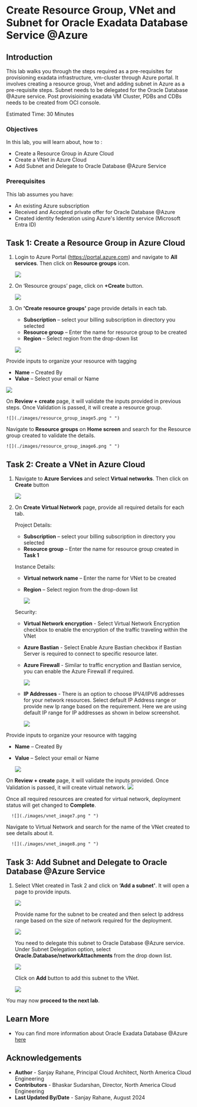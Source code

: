 # Create Resource Group, VNet and Subnet for Oracle Exadata Database Service @Azure

## Introduction

This lab walks you through the steps required as a pre-requisites for provisioning exadata infrastructure, vm-cluster through Azure portal. It involves creating a resource group, Vnet and adding subnet in Azure as a pre-requisite steps. Subnet needs to be delegated for the Oracle Database @Azure service. Post provisioining exadata VM Cluster, PDBs and CDBs needs to be created from OCI console.

Estimated Time:  30 Minutes



### Objectives
In this lab, you will learn about, how to :
* Create a Resource Group in Azure Cloud
* Create a VNet in Azure Cloud
* Add Subnet and Delegate to Oracle Database @Azure Service

### Prerequisites  

This lab assumes you have:
- An existing Azure subscription
- Received and Accepted private offer for Oracle Database @Azure
- Created identity federation using Azure's Identity service (Microsoft Entra ID)

##  Task 1: Create a Resource Group in Azure Cloud

1. Login to Azure Portal (https://portal.azure.com) and navigate to **All services**. Then click on **Resource groups** icon. 


    ![](./images/resource_group_image1.png " ")

2. On ‘Resource groups’ page, click on **+Create** button.

   ![](./images/resource_group_image2.png " ")

3. On **'Create resource groups'** page provide details in each tab.

    * **Subscription** – select your billing subscription in directory you selected
  	* **Resource group** – Enter the name for resource group to be created
    * **Region** – Select region from the drop-down list


    ![](./images/resource_group_image3.png " ")

  Provide inputs to organize your resource with tagging
  * **Name** – Created By
  * **Value** – Select your email or Name

   ![](./images/resource_group_image4.png " ")

  On **Review + create** page, it will validate the inputs provided in previous steps. Once Validation is passed, it will create a resource group.

    ![](./images/resource_group_image5.png " ")

  Navigate to **Resource groups** on **Home screen** and search for the Resource group created to validate the details.

    ![](./images/resource_group_image6.png " ")

##  Task 2: Create a VNet in Azure Cloud

1. Navigate to **Azure Services** and select **Virtual networks**. Then click on **Create** button

   ![](./images/vnet_image1.png " ")

2. On **Create Virtual Network** page, provide all required details for each tab.

    Project Details:
    * **Subscription** – select your billing subscription in directory you selected
    * **Resource group** – Enter the name for resource group created in **Task 1**

    Instance Details:
    * **Virtual network name** – Enter the name for VNet to be created
    * **Region** – Select region from the drop-down list

      ![](./images/vnet_image2.png " ")

    Security: 
    * **Virtual Network encryption** - Select Virtual Network Encryption checkbox to enable the encryption of the traffic traveling within the VNet

    * **Azure Bastian** - Select Enable Azure Bastian checkbox if Bastian Server is required to connect to specific resource later.

    * **Azure Firewall** - Similar to traffic encryption and Bastian service, you can enable the Azure Firewall if required.

        ![](./images/vnet_image3.png " ")

    * **IP Addresses** - There is an option to choose IPV4/IPV6 addresses for your network resources. 
Select default IP Address range or provide new Ip range based on the requirement. Here we are using default IP range for IP addresses as shown in below screenshot.

        ![](./images/vnet_image4.png " ")

  Provide inputs to organize your resource with tagging
  * **Name** – Created By
  * **Value** – Select your email or Name    

      ![](./images/vnet_image5.png " ")

 On **Review + create** page, it will validate the inputs provided. Once Validation is passed, it will create virtual network. 
      ![](./images/vnet_image6.png " ")


  Once all required resources are created for virtual network, deployment status will get changed to **Complete**.

      ![](./images/vnet_image7.png " ")

  Navigate to Virtual Network and search for the name of the VNet created to see details about it.

      ![](./images/vnet_image8.png " ")

##  Task 3: Add Subnet and Delegate to Oracle Database @Azure Service
    
1. Select VNet created in Task 2 and click on **‘Add a subnet'**. It will open a page to provide inputs. 

    
      ![](./images/client_subnet1.png " ")

      Provide name for the subnet to be created and then select Ip address range based on the size of network required for the deployment.

      ![](./images/client_subnet2.png " ")

      You need to delegate this subnet to Oracle Database @Azure service. 
      Under Subnet Delegation option, select **Oracle.Database/networkAttachments** from the drop down list.


      ![](./images/client_subnet3.png " ")

      Click on **Add** button to add this subnet to the VNet.

      ![](./images/backup_subnet1.png " ")



You may now **proceed to the next lab**.

## Learn More
- You can find more information about Oracle Exadata Database @Azure [here](https://docs.oracle.com/en-us/iaas/Content/multicloud/oaa.htm)


## Acknowledgements
* **Author** - Sanjay Rahane, Principal Cloud Architect, North America Cloud Engineering
* **Contributors** -  Bhaskar Sudarshan, Director, North America Cloud Engineering
* **Last Updated By/Date** - Sanjay Rahane, August 2024